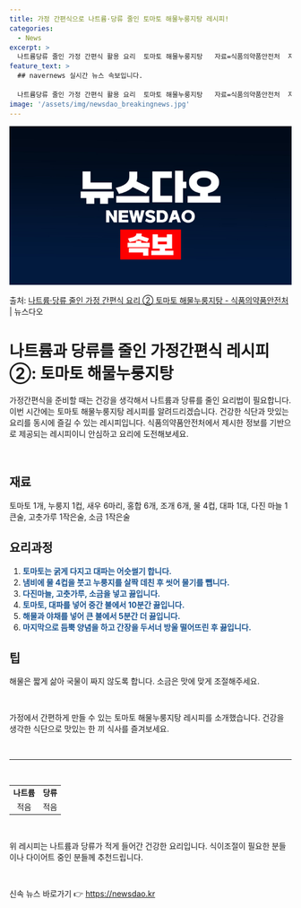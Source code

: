 ```yaml
---
title: 가정 간편식으로 나트륨·당류 줄인 토마토 해물누룽지탕 레시피!
categories:
  - News
excerpt: >
  나트륨당류 줄인 가정 간편식 활용 요리  토마토 해물누룽지탕   자료=식품의약품안전처  자료출처=정책브리핑 …
feature_text: >
  ## navernews 실시간 뉴스 속보입니다.

  나트륨당류 줄인 가정 간편식 활용 요리  토마토 해물누룽지탕   자료=식품의약품안전처  자료출처=정책브리핑 …
image: '/assets/img/newsdao_breakingnews.jpg'
---
```


![뉴스다오 속보](/assets/img/newsdao_breakingnews.jpg)

<p>출처: <a href="https://newsdao.kr/3824" rel="dofollow">나트륨·당류 줄인 가정 간편식 요리 ② 토마토 해물누룽지탕 - 식품의약품안전처</a> | 뉴스다오</p>

<h1 data-ke-size="size26">나트륨과 당류를 줄인 가정간편식 레시피 ②: 토마토 해물누룽지탕</h1>

가정간편식을 준비할 때는 건강을 생각해서 나트륨과 당류를 줄인 요리법이 필요합니다. 이번 시간에는 토마토 해물누룽지탕 레시피를 알려드리겠습니다. 건강한 식단과 맛있는 요리를 동시에 즐길 수 있는 레시피입니다. 식품의약품안전처에서 제시한 정보를 기반으로 제공되는 레시피이니 안심하고 요리에 도전해보세요.

<p data-ke-size="size16">&nbsp;</p>

<h2 data-ke-size="size24">재료</h2>
<p data-ke-size="size16">토마토 1개, 누룽지 1컵, 새우 6마리, 홍합 6개, 조개 6개, 물 4컵, 대파 1대, 다진 마늘 1큰술, 고춧가루 1작은술, 소금 1작은술</p>

<h2 data-ke-size="size24">요리과정</h2>
<ol>
    <li><b><span style="color: #1a5490;">토마토는 굵게 다지고 대파는 어슷썰기 합니다.</span></b></li>
    <li><b><span style="color: #1a5490;">냄비에 물 4컵을 붓고 누룽지를 살짝 데친 후 씻어 물기를 뺍니다.</span></b></li>
    <li><b><span style="color: #1a5490;">다진마늘, 고춧가루, 소금을 넣고 끓입니다.</span></b></li>
    <li><b><span style="color: #1a5490;">토마토, 대파를 넣어 중간 불에서 10분간 끓입니다.</span></b></li>
    <li><b><span style="color: #1a5490;">해물과 야채를 넣어 큰 불에서 5분간 더 끓입니다.</span></b></li>
    <li><b><span style="color: #1a5490;">마지막으로 듬뿍 양념을 하고 간장을 두서너 방울 떨어뜨린 후 끓입니다.</span></b></li>
</ol>

<h2 data-ke-size="size24">팁</h2>
<p data-ke-size="size16">해물은 짧게 삶아 국물이 짜지 않도록 합니다. 소금은 맛에 맞게 조절해주세요.</p>

<p data-ke-size="size16">&nbsp;</p>

<p data-ke-size="size16">가정에서 간편하게 만들 수 있는 토마토 해물누룽지탕 레시피를 소개했습니다. 건강을 생각한 식단으로 맛있는 한 끼 식사를 즐겨보세요.</p>
<p data-ke-size="size16">&nbsp;</p>

<hr>

<p data-ke-size="size16">&nbsp;</p>

<table>
    <tbody>
        <tr>
            <td style="text-align: center; height: 17px;"><b>나트륨</b></td>
            <td style="text-align: center; height: 17px;"><b>당류</b></td>
        </tr>
        <tr>
            <td style="text-align: center; height: 17px;">적음</td>
            <td style="text-align: center; height: 17px;">적음</td>
        </tr>
    </tbody>
</table>

<p data-ke-size="size16">&nbsp;</p>

<p data-ke-size="size16">위 레시피는 나트륨과 당류가 적게 들어간 건강한 요리입니다. 식이조절이 필요한 분들이나 다이어트 중인 분들께 추천드립니다.</p>
<p data-ke-size="size16">&nbsp;</p> 

신속 뉴스 바로가기 👉 <a href="https://newsdao.kr" rel="dofollow">https://newsdao.kr</a>


